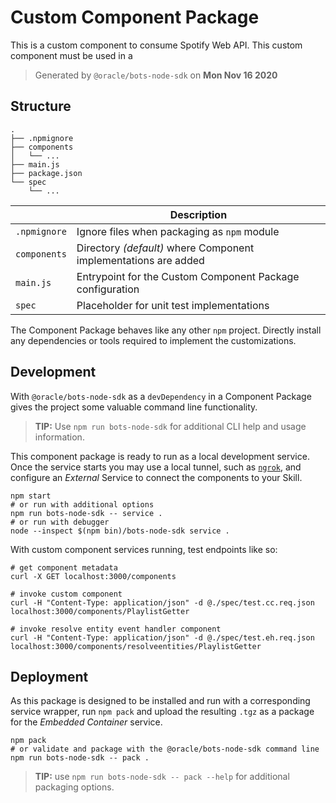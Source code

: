 # Custom Component Package

This is a custom component to consume Spotify Web API. This custom component must be used in a 

> Generated by `@oracle/bots-node-sdk` on **Mon Nov 16 2020**

## Structure

```text
.
├── .npmignore
├── components
│   └── ...
├── main.js
├── package.json
└── spec
    └── ...
```

| | Description |
|--|--|
| `.npmignore` | Ignore files when packaging as `npm` module |
| `components` | Directory _(default)_ where Component implementations are added |
| `main.js` | Entrypoint for the Custom Component Package configuration |
| `spec` | Placeholder for unit test implementations |

The Component Package behaves like any other `npm` project. Directly install
any dependencies or tools required to implement the customizations.

## Development

With `@oracle/bots-node-sdk` as a `devDependency` in a Component Package
gives the project some valuable command line functionality.

> **TIP:** Use `npm run bots-node-sdk` for additional CLI help and usage information.

This component package is ready to run as a local development service. Once the
service starts you may use a local tunnel, such as [`ngrok`](https://ngrok.com/),
and configure an _External_ Service to connect the components to your Skill.

```shell
npm start
# or run with additional options
npm run bots-node-sdk -- service .
# or run with debugger
node --inspect $(npm bin)/bots-node-sdk service .
```

With custom component services running, test endpoints like so:

```shell
# get component metadata
curl -X GET localhost:3000/components

# invoke custom component
curl -H "Content-Type: application/json" -d @./spec/test.cc.req.json localhost:3000/components/PlaylistGetter

# invoke resolve entity event handler component
curl -H "Content-Type: application/json" -d @./spec/test.eh.req.json localhost:3000/components/resolveentities/PlaylistGetter
```

## Deployment

As this package is designed to be installed and run with a corresponding service
wrapper, run `npm pack` and upload the resulting `.tgz` as a package for
the _Embedded Container_ service.

```shell
npm pack
# or validate and package with the @oracle/bots-node-sdk command line
npm run bots-node-sdk -- pack .
```

> **TIP:** use `npm run bots-node-sdk -- pack --help` for additional packaging
options.